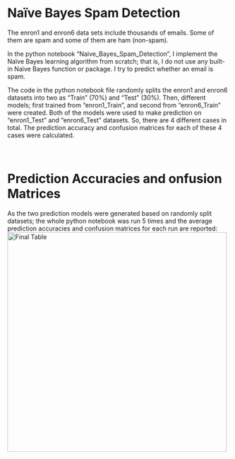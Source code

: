 # Naïve Bayes Spam Detection
The enron1 and enron6 data sets include thousands of emails. Some of them are spam and some of them are ham (non-spam).

In the python notebook “Naive_Bayes_Spam_Detection”, I implement the Naïve Bayes learning algorithm from scratch; that is, I do not use any built-in Naïve Bayes function or package. I try to predict whether an email is spam.

The code in the python notebook file randomly splits the enron1 and enron6 datasets into two as “Train” (70%) and “Test” (30%). Then, different models; first trained from “enron1_Train”, and second from “enron6_Train” were created. Both of the models were used to make prediction on “enron1_Test” and “enron6_Test” datasets. So, there are 4 different cases in total. The prediction accuracy and confusion matrices for each of these 4 cases were calculated.<br><br><br>


# Prediction Accuracies and onfusion Matrices
As the two prediction models were generated based on randomly split datasets; the whole python notebook was run 5 times and the average prediction accuracies and confusion matrices for each run are reported:
<img width="497" alt="Final Table" src="https://user-images.githubusercontent.com/75792293/102027036-a7958880-3db2-11eb-85f5-135355e49ecb.png">
